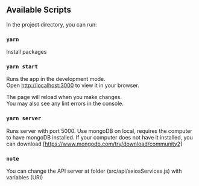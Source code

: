 ## Available Scripts

In the project directory, you can run:

### `yarn`

Install packages

### `yarn start`

Runs the app in the development mode.\
Open [http://localhost:3000](http://localhost:3000) to view it in your browser.

The page will reload when you make changes.\
You may also see any lint errors in the console.

### `yarn server`

Runs server with port 5000.
Use mongoDB on local, requires the computer to have mongoDB installed.
If your computer does not have it installed, you can download [https://www.mongodb.com/try/download/community2]

### `note`

You can change the API server at folder (src/api/axiosServices.js) with variables (URI)
